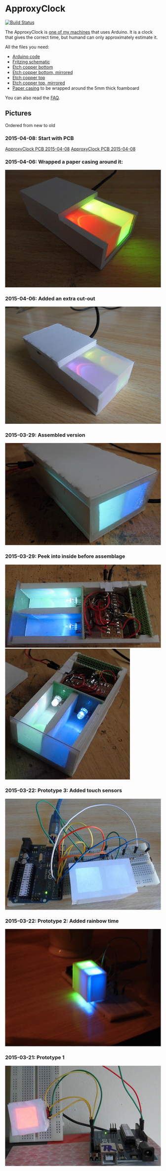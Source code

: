 # ApproxyClock

[![Build Status](https://travis-ci.org/richelbilderbeek/ApproxyClock.svg?branch=master)](https://travis-ci.org/richelbilderbeek/ApproxyClock)

The ApproxyClock is [one of my machines](https://github.com/richelbilderbeek/Machines) that uses Arduino.
It is a clock that gives the correct time, but humand can only approximately estimate it.

All the files you need:

 * [Arduino code](ApproxyClock/ApproxyClock.ino)
 * [Fritzing schematic](ApproxyClock.fzz)
 * [Etch copper bottom](ApproxyClock_etch_copper_bottom.pdf)
 * [Etch copper bottom, mirrored](ApproxyClock_etch_copper_bottom_mirror.pdf)
 * [Etch copper top](ApproxyClock_etch_copper_top.pdf)
 * [Etch copper top, mirrored](ApproxyClock_etch_copper_top_mirror.pdf)
 * [Paper casing](ApproxyClockPaperCasing.dxf) to be wrapped around the 5mm thick foamboard

You can also read the [FAQ](FAQ.md).
 
## Pictures

Ordered from new to old

### 2015-04-08: Start with PCB

[ApproxyClock PCB 2015-04-08](ApproxyClockPcb1.jpg)
[ApproxyClock PCB 2015-04-08](ApproxyClockPcb2.jpg)

### 2015-04-06: Wrapped a paper casing around it:

![ApproxyClock 2015-04-06](ApproxyClock5.jpg)

### 2015-04-06: Added an extra cut-out

![ApproxyClock 2015-04-06](ApproxyClock4.jpg)

### 2015-03-29: Assembled version

![ApproxyClock 2015-03-29](ApproxyClock3.jpg)

### 2015-03-29: Peek into inside before assemblage

![ApproxyClock 2015-03-29](ApproxyClock2.jpg)
![ApproxyClock 2015-03-29](ApproxyClock1.jpg)

### 2015-03-22: Prototype 3: Added touch sensors

![ApproxyClock prototype for 2015-03-22](ApproxyClockPrototype3.jpg)

### 2015-03-22: Prototype 2: Added rainbow time

![ApproxyClock prototype for 2015-03-22](ApproxyClockPrototype2.jpg)

### 2015-03-21: Prototype 1

![ApproxyClock prototype for 2015-03-21](ApproxyClockPrototype1.jpg)


